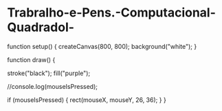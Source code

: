 # Trabralho-e-Pens.-Computacional-Quadradol- 
function setup() {
  createCanvas(800, 800);
   background("white");
}

function draw() {


  stroke("black");
  fill("purple");

  //console.log(mouseIsPressed);

  if (mouseIsPressed) {
    rect(mouseX, mouseY, 26, 36);
  }
}
